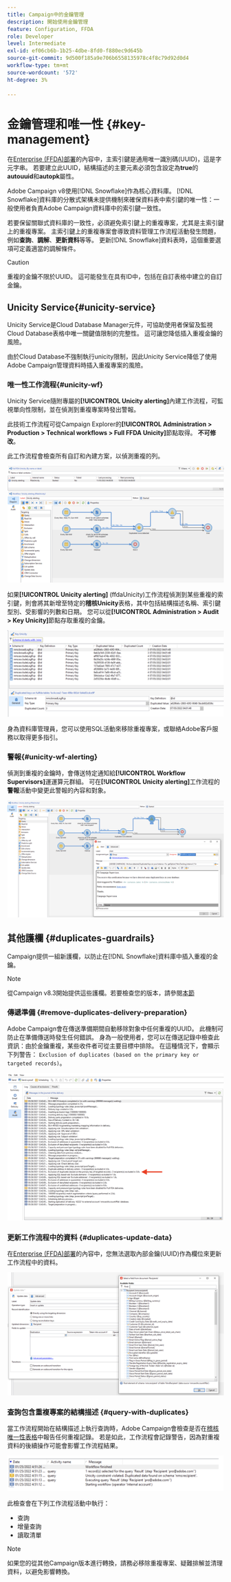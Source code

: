 ```yaml
---
title: Campaign中的金鑰管理
description: 開始使用金鑰管理
feature: Configuration, FFDA
role: Developer
level: Intermediate
exl-id: ef06cb6b-1b25-4dbe-8fd0-f880ec9d645b
source-git-commit: 9d500f185a9e706b6558135978c4f8c79d92d0d4
workflow-type: tm+mt
source-wordcount: '572'
ht-degree: 3%

---
```


# 金鑰管理和唯一性 {#key-management}

在[Enterprise (FFDA)部署](enterprise-deployment.md)的內容中，主索引鍵是通用唯一識別碼(UUID)，這是字元字串。 若要建立此UUID，結構描述的主要元素必須包含設定為&#x200B;**true**&#x200B;的&#x200B;**autouuid**&#x200B;和&#x200B;**autopk**&#x200B;屬性。

Adobe Campaign v8使用[!DNL Snowflake]作為核心資料庫。 [!DNL Snowflake]資料庫的分散式架構未提供機制來確保資料表中索引鍵的唯一性：一般使用者負責Adobe Campaign資料庫中的索引鍵一致性。

若要保留關聯式資料庫的一致性，必須避免索引鍵上的重複專案，尤其是主索引鍵上的重複專案。 主索引鍵上的重複專案會導致資料管理工作流程活動發生問題，例如&#x200B;**查詢**、**調解**、**更新資料**&#x200B;等等。 更新[!DNL Snowflake]資料表時，這個重要選項可定義適當的調解條件。


>[!CAUTION]
>
>重複的金鑰不限於UUID。 這可能發生在具有ID中，包括在自訂表格中建立的自訂金鑰。


## Unicity Service{#unicity-service}

Unicity Service是Cloud Database Manager元件，可協助使用者保留及監視Cloud Database表格中唯一關鍵值限制的完整性。 這可讓您降低插入重複金鑰的風險。

由於Cloud Database不強制執行unicity限制，因此Unicity Service降低了使用Adobe Campaign管理資料時插入重複專案的風險。

### 唯一性工作流程{#unicity-wf}

Unicity Service隨附專屬的&#x200B;**[!UICONTROL Unicity alerting]**&#x200B;內建工作流程，可監視單向性限制，並在偵測到重複專案時發出警報。

此技術工作流程可從Campaign Explorer的&#x200B;**[!UICONTROL Administration > Production > Technical workflows > Full FFDA Unicity]**&#x200B;節點取得。 **不可修改**。

此工作流程會檢查所有自訂和內建方案，以偵測重複的列。

![](assets/unicity-alerting-wf.png)

如果&#x200B;**[!UICONTROL Unicity alerting]** (ffdaUnicity)工作流程偵測到某些重複的索引鍵，則會將其新增至特定的&#x200B;**稽核Unicity**&#x200B;表格，其中包括結構描述名稱、索引鍵型別、受影響的列數和日期。 您可以從&#x200B;**[!UICONTROL Administration > Audit > Key Unicity]**&#x200B;節點存取重複的金鑰。

![](assets/unicity-table.png)

身為資料庫管理員，您可以使用SQL活動來移除重複專案，或聯絡Adobe客戶服務以取得更多指引。

### 警報{#unicity-wf-alerting}

偵測到重複的金鑰時，會傳送特定通知給&#x200B;**[!UICONTROL Workflow Supervisors]**&#x200B;運運算元群組。 可在&#x200B;**[!UICONTROL Unicity alerting]**&#x200B;工作流程的&#x200B;**警報**&#x200B;活動中變更此警報的內容和對象。

![](assets/wf-alert-activity.png)


## 其他護欄 {#duplicates-guardrails}

Campaign提供一組新護欄，以防止在[!DNL Snowflake]資料庫中插入重複的金鑰。

>[!NOTE]
>
>從Campaign v8.3開始提供這些護欄。若要檢查您的版本，請參閱[本節](../start/compatibility-matrix.md#how-to-check-your-campaign-version-and-buildversion)

### 傳遞準備 {#remove-duplicates-delivery-preparation}

Adobe Campaign會在傳送準備期間自動移除對象中任何重複的UUID。 此機制可防止在準備傳送時發生任何錯誤。 身為一般使用者，您可以在傳送記錄中檢查此資訊：由於金鑰重複，某些收件者可從主要目標中排除。 在這種情況下，會顯示下列警告： `Exclusion of duplicates (based on the primary key or targeted records)`。

![](assets/exclusion-duplicates-log.png)

### 更新工作流程中的資料 {#duplicates-update-data}

在[Enterprise (FFDA)部署](enterprise-deployment.md)的內容中，您無法選取內部金鑰(UUID)作為欄位來更新工作流程中的資料。

![](assets/update-data-no-internal-key.png)

### 查詢包含重複專案的結構描述 {#query-with-duplicates}

當工作流程開始在結構描述上執行查詢時，Adobe Campaign會檢查是否在[稽核唯一性表格](#unicity-wf)中報告任何重複記錄。 若是如此，工作流程會記錄警告，因為對重複資料的後續操作可能會影響工作流程結果。

![](assets/query-with-duplicates.png)

此檢查會在下列工作流程活動中執行：

* 查詢
* 增量查詢
* 讀取清單


>[!NOTE]
>
>如果您的從其他Campaign版本進行轉換，請務必移除重複專案、疑難排解並清理資料，以避免影響轉換。
